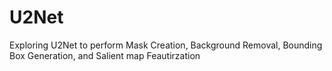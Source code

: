 # U2Net
Exploring U2Net to perform Mask Creation, Background Removal, Bounding Box Generation, and Salient map Feautirzation
